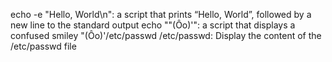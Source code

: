 echo -e "Hello, World\n": a script that prints “Hello, World”, followed by a new line to the standard output
echo "\"(Ôo)'": a script that displays a confused smiley "(Ôo)'/etc/passwd
/etc/passwd: Display the content of the /etc/passwd file
